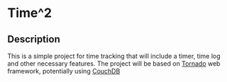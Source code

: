 # Time^2

## Description
This is a simple project for time tracking that will include a timer, time log and other necessary features. The project will be based on [Tornado]('www.tornadoweb.org') web framework, potentially using [CouchDB]('couchdb.apache.org')
